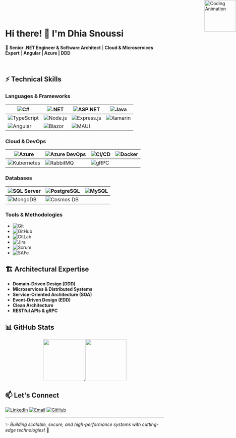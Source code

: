 # Hi there! 👋 I'm Dhia Snoussi
<div style="position:absolute; top:0; right:0; width:100px; height:100px; overflow:hidden;">
  <img src="https://media.giphy.com/media/v1.Y2lkPTc5MGI3NjExb2Y4aGltMW5pZjRkeWFjczRkdHk1czZrODV4ZXVsem4yb3QzZXZleCZlcD12MV9naWZzX3NlYXJjaCZjdD1n/78XCFBGOlS6keY1Bil/giphy.gif" width="100" height="100" alt="Coding Animation" style="border-radius: 30 30 30 30px;">
</div>

🚀 **Senior .NET Engineer & Software Architect** | **Cloud & Microservices Expert** | **Angular | Azure | DDD**

<div>
  <br>
</div>

## ⚡ Technical Skills

### **Languages & Frameworks**
| ![C#](https://img.shields.io/badge/C%23-239120?style=flat&logo=c-sharp&logoColor=white) | ![.NET](https://img.shields.io/badge/.NET-512BD4?style=flat&logo=dotnet&logoColor=white) | ![ASP.NET](https://img.shields.io/badge/ASP.NET-5C2D91?style=flat&logo=dotnet&logoColor=white) | ![Java](https://img.shields.io/badge/Java-ED8B00?style=flat&logo=openjdk&logoColor=white) |
|----------------------------------------------------------------------------------------|------------------------------------------------------------------------------------------|------------------------------------------------------------------------------------------------|--------------------------------------------------------------------------------------------|
| ![TypeScript](https://img.shields.io/badge/TypeScript-3178C6?style=flat&logo=typescript&logoColor=white) | ![Node.js](https://img.shields.io/badge/Node.js-339933?style=flat&logo=nodedotjs&logoColor=white) | ![Express.js](https://img.shields.io/badge/Express.js-000000?style=flat&logo=express&logoColor=white) | ![Xamarin](https://img.shields.io/badge/Xamarin-3498DB?style=flat&logo=xamarin&logoColor=white) |
| ![Angular](https://img.shields.io/badge/Angular-DD0031?style=flat&logo=angular&logoColor=white) | ![Blazor](https://img.shields.io/badge/Blazor-512BD4?style=flat&logo=blazor&logoColor=white) | ![MAUI](https://img.shields.io/badge/.NET%20MAUI-512BD4?style=flat&logo=dotnet&logoColor=white) | |

### **Cloud & DevOps**
| ![Azure](https://img.shields.io/badge/Microsoft%20Azure-0078D4?style=flat&logo=microsoft-azure&logoColor=white) | ![Azure DevOps](https://img.shields.io/badge/Azure%20DevOps-0078D4?style=flat&logo=azure-devops&logoColor=white) | ![CI/CD](https://img.shields.io/badge/CI/CD-FF6C37?style=flat&logo=githubactions&logoColor=white) | ![Docker](https://img.shields.io/badge/Docker-2496ED?style=flat&logo=docker&logoColor=white) |
|----------------------------------------------------------------------------------------------------------------|----------------------------------------------------------------------------------------------------------------|--------------------------------------------------------------------------------------------------|----------------------------------------------------------------------------------------------|
| ![Kubernetes](https://img.shields.io/badge/Kubernetes-326CE5?style=flat&logo=kubernetes&logoColor=white) | ![RabbitMQ](https://img.shields.io/badge/RabbitMQ-FF6600?style=flat&logo=rabbitmq&logoColor=white) | ![gRPC](https://img.shields.io/badge/gRPC-4285F4?style=flat&logo=google&logoColor=white) | |

### **Databases**
| ![SQL Server](https://img.shields.io/badge/SQL%20Server-CC2927?style=flat&logo=microsoft-sql-server&logoColor=white) | ![PostgreSQL](https://img.shields.io/badge/PostgreSQL-4169E1?style=flat&logo=postgresql&logoColor=white) | ![MySQL](https://img.shields.io/badge/MySQL-4479A1?style=flat&logo=mysql&logoColor=white) |
|---------------------------------------------------------------------------------------------------------------------|---------------------------------------------------------------------------------------------------------|-----------------------------------------------------------------------------------------|
| ![MongoDB](https://img.shields.io/badge/MongoDB-47A248?style=flat&logo=mongodb&logoColor=white) | ![Cosmos DB](https://img.shields.io/badge/Cosmos%20DB-002050?style=flat&logo=microsoft-azure&logoColor=white) | |

### **Tools & Methodologies**
- ![Git](https://img.shields.io/badge/Git-F05032?style=flat&logo=git&logoColor=white)  
- ![GitHub](https://img.shields.io/badge/GitHub-181717?style=flat&logo=github&logoColor=white)  
- ![GitLab](https://img.shields.io/badge/GitLab-FCA121?style=flat&logo=gitlab&logoColor=white)  
- ![Jira](https://img.shields.io/badge/Jira-0052CC?style=flat&logo=jira&logoColor=white)  
- ![Scrum](https://img.shields.io/badge/Scrum-6DB33F?style=flat&logo=scrumalliance&logoColor=white)  
- ![SAFe](https://img.shields.io/badge/SAFe-032F4E?style=flat&logo=scaledagileframework&logoColor=white)  

## 🏗️ Architectural Expertise
- **Domain-Driven Design (DDD)**  
- **Microservices & Distributed Systems**  
- **Service-Oriented Architecture (SOA)**  
- **Event-Driven Design (EDD)**  
- **Clean Architecture**  
- **RESTful APIs & gRPC**  

## 📊 GitHub Stats
<div align="center">
  <a href="https://github.com/dhiasnoussi">
    <img height="130em" src="https://streak-stats.demolab.com/?user=DhiaSn&theme=radical" />
    <img height="130em" src="https://github-readme-stats.vercel.app/api/top-langs/?username=DhiaSn&layout=compact&theme=radical" />
  </a>
</div>

## 📫 Let's Connect
[![LinkedIn](https://img.shields.io/badge/LinkedIn-0A66C2?style=for-the-badge&logo=linkedin&logoColor=white)](https://www.linkedin.com/in/dhia-snoussi/)
[![Email](https://img.shields.io/badge/Email-EA4335?style=for-the-badge&logo=gmail&logoColor=white)](mailto:dhiaeddsn@outlook.com)
[![GitHub](https://img.shields.io/badge/GitHub-181717?style=for-the-badge&logo=github&logoColor=white)](https://github.com/dhiasnoussi)

---
✨ *Building scalable, secure, and high-performance systems with cutting-edge technologies!* 🚀
